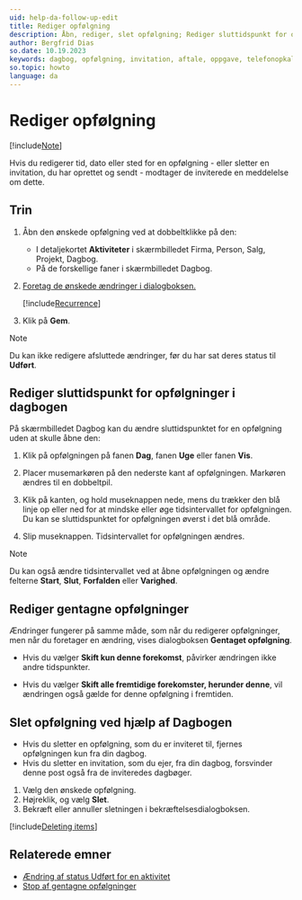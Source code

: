 ```yaml
---
uid: help-da-follow-up-edit
title: Rediger opfølgning
description: Åbn, rediger, slet opfølgning; Rediger sluttidspunkt for opfølgninger i dagbogen; Rediger eller slet invitation
author: Bergfrid Dias
so.date: 10.19.2023
keywords: dagbog, opfølgning, invitation, aftale, oppgave, telefonopkald, gentag
so.topic: howto
language: da
---
```


# Rediger opfølgning

[!include[Note](includes/note-edit-followup.md)]

Hvis du redigerer tid, dato eller sted for en opfølgning - eller sletter en invitation, du har oprettet og sendt - modtager de inviterede en meddelelse om dette.

## Trin

1. Åbn den ønskede opfølgning ved at dobbeltklikke på den:

    * I detaljekortet **Aktiviteter** i skærmbilledet Firma, Person, Salg, Projekt, Dagbog.
    * På de forskellige faner i skærmbilledet Dagbog.

2. [Foretag de ønskede ændringer i dialogboksen.][3]

    [!include[Recurrence](includes/note-repetition.md)]

3. Klik på **Gem**.

> [!NOTE]
> Du kan ikke redigere afsluttede ændringer, før du har sat deres status til **Udført**.

## <a id="change-end" />Rediger sluttidspunkt for opfølgninger i dagbogen

På skærmbilledet Dagbog kan du ændre sluttidspunktet for en opfølgning uden at skulle åbne den:

1. Klik på opfølgningen på fanen **Dag**, fanen **Uge** eller fanen **Vis**.

2. Placer musemarkøren på den nederste kant af opfølgningen. Markøren ændres til en dobbeltpil.

3. Klik på kanten, og hold museknappen nede, mens du trækker den blå linje op eller ned for at mindske eller øge tidsintervallet for opfølgningen. Du kan se sluttidspunktet for opfølgningen øverst i det blå område.

4. Slip museknappen. Tidsintervallet for opfølgningen ændres.

> [!NOTE]
> Du kan også ændre tidsintervallet ved at åbne opfølgningen og ændre felterne **Start**, **Slut**, **Forfalden** eller **Varighed**.

## <a id="repeat" />Rediger gentagne opfølgninger

Ændringer fungerer på samme måde, som når du redigerer opfølgninger, men når du foretager en ændring, vises dialogboksen **Gentaget opfølgning**.

* Hvis du vælger **Skift kun denne forekomst**, påvirker ændringen ikke andre tidspunkter.

* Hvis du vælger **Skift alle fremtidige forekomster, herunder denne**, vil ændringen også gælde for denne opfølgning i fremtiden.

## <a id="delete" />Slet opfølgning ved hjælp af Dagbogen

* Hvis du sletter en opfølgning, som du er inviteret til, fjernes opfølgningen kun fra din dagbog.
* Hvis du sletter en invitation, som du ejer, fra din dagbog, forsvinder denne post også fra de inviteredes dagbøger.

1. Vælg den ønskede opfølgning.
2. Højreklik, og vælg **Slet**.
3. Bekræft eller annuller sletningen i bekræftelsesdialogboksen.

[!include[Deleting items](../../learn/includes/tip-deletion.md)]

## Relaterede emner

* [Ændring af status Udført for en aktivitet][2]
* [Stop af gentagne opfølgninger][5]

<!-- Referenced links -->
[2]: change-completed-status.md
[3]: screen/dialog-for-followups.md
[5]: recurrence/stop.md

<!-- Referenced images -->
